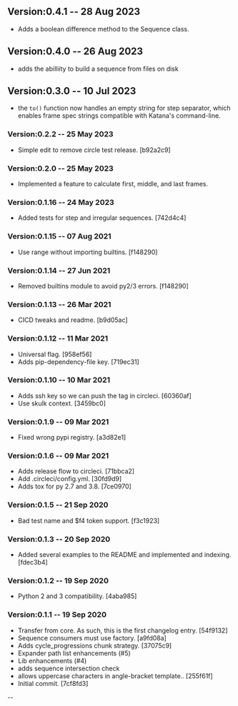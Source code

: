 ## Version:0.4.1 -- 28 Aug 2023

* Adds a boolean difference method to the Sequence class.

## Version:0.4.0 -- 26 Aug 2023

* adds the abilliity to build a sequence from files on disk

## Version:0.3.0 -- 10 Jul 2023

* the `to()` function now handles an empty string for step separator, which enables frame spec strings compatible with Katana's command-line.

### Version:0.2.2 -- 25 May 2023

* Simple edit to remove circle test release. [b92a2c9]


### Version:0.2.0 -- 25 May 2023

* Implemented a feature to calculate first, middle, and last frames.

### Version:0.1.16 -- 24 May 2023

* Added tests for step and irregular sequences. [742d4c4]

### Version:0.1.15 -- 07 Aug 2021

* Use range without importing builtins. [f148290]

### Version:0.1.14 -- 27 Jun 2021

* Removed builtins module to avoid py2/3 errors. [f148290]

### Version:0.1.13 -- 26 Mar 2021

* CICD tweaks and readme. [b9d05ac]

### Version:0.1.12 -- 11 Mar 2021

* Universal flag. [958ef56]
* Adds pip-dependency-file key. [719ec31]

### Version:0.1.10 -- 10 Mar 2021

* Adds ssh key so we can push the tag in circleci. [60360af]
* Use skulk context. [3459bc0]

### Version:0.1.9 -- 09 Mar 2021

* Fixed wrong pypi registry. [a3d82e1]

### Version:0.1.6 -- 09 Mar 2021

* Adds release flow to circleci. [71bbca2]
* Add .circleci/config.yml. [30fd9d9]
* Adds tox for py 2.7 and 3.8. [7ce0970]

### Version:0.1.5 -- 21 Sep 2020

* Bad test name and $f4 token support. [f3c1923]

### Version:0.1.3 -- 20 Sep 2020

* Added several examples to the README and implemented and indexing. [fdec3b4]
 
### Version:0.1.2 -- 19 Sep 2020

* Python 2 and 3 compatibility. [4aba985]

### Version:0.1.1 -- 19 Sep 2020

* Transfer from core. As such, this is the first changelog entry. [54f9132]
* Sequence consumers must use factory. [a9fd08a]
* Adds cycle_progressions chunk strategy. [37075c9]
* Expander path list enhancements (#5)
* Lib enhancements (#4)
* adds sequence intersection check
* allows uppercase characters in angle-bracket template.. [255f61f]
* Initial commit. [7cf8fd3]


--